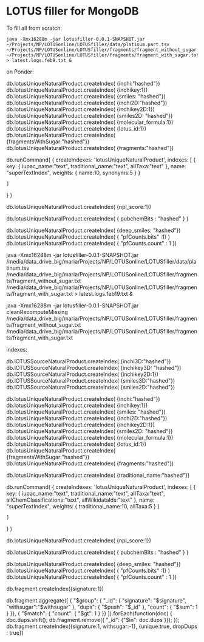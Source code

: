 # LOTUS filler for MongoDB


To fill all from scratch:

```
java -Xmx16288m -jar lotusfiller-0.0.1-SNAPSHOT.jar ~/Projects/NP/LOTUSonline/LOTUSfiller/data/platinum.part.tsv ~/Projects/NP/LOTUSonline/LOTUSfiller/fragments/fragment_without_sugar.txt ~/Projects/NP/LOTUSonline/LOTUSfiller/fragments/fragment_with_sugar.txt > latest.logs.feb9.txt &

````


on Ponder:

db.lotusUniqueNaturalProduct.createIndex( {inchi:"hashed"})
db.lotusUniqueNaturalProduct.createIndex( {inchikey:1})
db.lotusUniqueNaturalProduct.createIndex( {smiles: "hashed"})
db.lotusUniqueNaturalProduct.createIndex( {inchi2D:"hashed"})
db.lotusUniqueNaturalProduct.createIndex( {inchikey2D:1})
db.lotusUniqueNaturalProduct.createIndex( {smiles2D: "hashed"})
db.lotusUniqueNaturalProduct.createIndex( {molecular_formula:1})
db.lotusUniqueNaturalProduct.createIndex( {lotus_id:1})
db.lotusUniqueNaturalProduct.createIndex( {fragmentsWithSugar:"hashed"})
db.lotusUniqueNaturalProduct.createIndex( {fragments:"hashed"})


db.runCommand(
  {
    createIndexes: 'lotusUniqueNaturalProduct',
    indexes: [
        {
            key: {
                iupac_name:"text", traditional_name:"text", allTaxa:"text"
            },
            name: "superTextIndex",
	    weights: { name:10, synonyms:5  }
        }

    ]
  }
)




db.lotusUniqueNaturalProduct.createIndex( {npl_score:1})

db.lotusUniqueNaturalProduct.createIndex( { pubchemBits : "hashed" } )


db.lotusUniqueNaturalProduct.createIndex( {deep_smiles: "hashed"})
db.lotusUniqueNaturalProduct.createIndex( { "pfCounts.bits" :1} )
db.lotusUniqueNaturalProduct.createIndex( { "pfCounts.count" : 1 })

java -Xmx16288m -jar lotusfiller-0.0.1-SNAPSHOT.jar /media/data_drive_big/maria/Projects/NP/LOTUSonline/LOTUSfiller/data/platinum.tsv /media/data_drive_big/maria/Projects/NP/LOTUSonline/LOTUSfiller/fragments/fragment_without_sugar.txt /media/data_drive_big/maria/Projects/NP/LOTUSonline/LOTUSfiller/fragments/fragment_with_sugar.txt > latest.logs.feb19.txt &

java -Xmx16288m -jar lotusfiller-0.0.1-SNAPSHOT.jar cleanRecomputeMissing /media/data_drive_big/maria/Projects/NP/LOTUSonline/LOTUSfiller/fragments/fragment_without_sugar.txt /media/data_drive_big/maria/Projects/NP/LOTUSonline/LOTUSfiller/fragments/fragment_with_sugar.txt

indexes:

 db.lOTUSSourceNaturalProduct.createIndex( {inchi3D:"hashed"})
 db.lOTUSSourceNaturalProduct.createIndex( {inchikey3D: "hashed"})
 db.lOTUSSourceNaturalProduct.createIndex( {inchikey2D:1})
 db.lOTUSSourceNaturalProduct.createIndex( {smiles3D:"hashed"})
 db.lOTUSSourceNaturalProduct.createIndex( {smiles2D:"hashed"})

db.lotusUniqueNaturalProduct.createIndex( {inchi:"hashed"})
db.lotusUniqueNaturalProduct.createIndex( {inchikey:1})
db.lotusUniqueNaturalProduct.createIndex( {smiles: "hashed"})
db.lotusUniqueNaturalProduct.createIndex( {inchi2D:"hashed"})
db.lotusUniqueNaturalProduct.createIndex( {inchikey2D:1})
db.lotusUniqueNaturalProduct.createIndex( {smiles2D: "hashed"})
db.lotusUniqueNaturalProduct.createIndex( {molecular_formula:1})
db.lotusUniqueNaturalProduct.createIndex( {lotus_id:1})
db.lotusUniqueNaturalProduct.createIndex( {fragmentsWithSugar:"hashed"})
db.lotusUniqueNaturalProduct.createIndex( {fragments:"hashed"})

db.lotusUniqueNaturalProduct.createIndex( {traditional_name:"hashed"})

db.runCommand(
  {
    createIndexes: 'lotusUniqueNaturalProduct',
    indexes: [
        {
            key: {
                iupac_name:"text", traditional_name:"text", allTaxa:"text", allChemClassifications:"text", allWikidataIds:"text"
            },
            name: "superTextIndex",
	    weights: { traditional_name:10, allTaxa:5  }
        }

    ]
  }
)




db.lotusUniqueNaturalProduct.createIndex( {npl_score:1})

db.lotusUniqueNaturalProduct.createIndex( { pubchemBits : "hashed" } )


db.lotusUniqueNaturalProduct.createIndex( {deep_smiles: "hashed"})
db.lotusUniqueNaturalProduct.createIndex( { "pfCounts.bits" :1} )
db.lotusUniqueNaturalProduct.createIndex( { "pfCounts.count" : 1 })




db.fragment.createIndex({signature:1})


db.fragment.aggregate([
    { "$group": {
        "_id": { "signature": "$signature", "withsugar":"$withsugar" },
        "dups": { "$push": "$_id" },
        "count": { "$sum": 1 }
    }},
    { "$match": { "count": { "$gt": 1 } }}
]).forEach(function(doc) {
    doc.dups.shift();
    db.fragment.remove({ "_id": {"$in": doc.dups }});
});
db.fragment.createIndex({signature:1, withsugar:-1}, {unique:true, dropDups : true})
